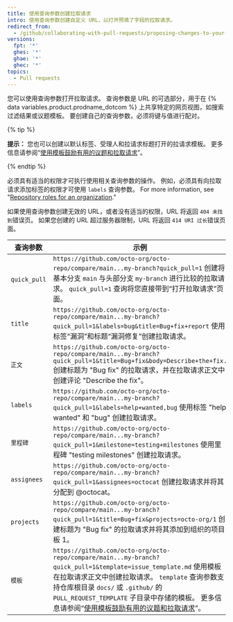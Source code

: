 ```yaml
---
title: 使用查询参数创建拉取请求
intro: 使用查询参数创建自定义 URL，以打开预填了字段的拉取请求。
redirect_from:
  - /github/collaborating-with-pull-requests/proposing-changes-to-your-work-with-pull-requests/using-query-parameters-to-create-a-pull-request
versions:
  fpt: '*'
  ghes: '*'
  ghae: '*'
  ghec: '*'
topics:
  - Pull requests
---
```


您可以使用查询参数打开拉取请求。 查询参数是 URL 的可选部分，用于在 {% data variables.product.prodname_dotcom %} 上共享特定的网页视图，如搜索过滤结果或议题模板。 要创建自己的查询参数，必须将键与值进行配对。

{% tip %}

**提示：** 您也可以创建以默认标签、受理人和拉请求标题打开的拉请求模板。 更多信息请参阅“[使用模板鼓励有用的议题和拉取请求](/communities/using-templates-to-encourage-useful-issues-and-pull-requests)”。

{% endtip %}

必须具有适当的权限才可执行使用相关查询参数的操作。 例如，必须具有向拉取请求添加标签的权限才可使用 `labels` 查询参数。 For more information, see "[Repository roles for an organization](/organizations/managing-access-to-your-organizations-repositories/repository-roles-for-an-organization)."

如果使用查询参数创建无效的 URL，或者没有适当的权限，URL 将返回 `404 未找到`错误页。 如果您创建的 URL 超过服务器限制，URL 将返回 `414 URI 过长`错误页面。

| 查询参数         | 示例                                                                                                                                                                                                                                                                                                                        |
| ------------ | ------------------------------------------------------------------------------------------------------------------------------------------------------------------------------------------------------------------------------------------------------------------------------------------------------------------------- |
| `quick_pull` | `https://github.com/octo-org/octo-repo/compare/main...my-branch?quick_pull=1` 创建将基本分支 `main` 与头部分支 `my-branch` 进行比较的拉取请求。 `quick_pull=1` 查询将您直接带到“打开拉取请求”页面。                                                                                                                                                              |
| `title`      | `https://github.com/octo-org/octo-repo/compare/main...my-branch?quick_pull=1&labels=bug&title=Bug+fix+report` 使用标签“漏洞”和标题“漏洞修复”创建拉取请求。                                                                                                                                                                            |
| `正文`         | `https://github.com/octo-org/octo-repo/compare/main...my-branch?quick_pull=1&title=Bug+fix&body=Describe+the+fix.` 创建标题为 "Bug fix" 的拉取请求，并在拉取请求正文中创建评论 "Describe the fix"。                                                                                                                                        |
| `labels`     | `https://github.com/octo-org/octo-repo/compare/main...my-branch?quick_pull=1&labels=help+wanted,bug` 使用标签 "help wanted" 和 "bug" 创建拉取请求。                                                                                                                                                                               |
| `里程碑`        | `https://github.com/octo-org/octo-repo/compare/main...my-branch?quick_pull=1&milestone=testing+milestones` 使用里程碑 "testing milestones" 创建拉取请求。                                                                                                                                                                         |
| `assignees`  | `https://github.com/octo-org/octo-repo/compare/main...my-branch?quick_pull=1&assignees=octocat` 创建拉取请求并将其分配到 @octocat。                                                                                                                                                                                                |
| `projects`   | `https://github.com/octo-org/octo-repo/compare/main...my-branch?quick_pull=1&title=Bug+fix&projects=octo-org/1` 创建标题为 "Bug fix" 的拉取请求并将其添加到组织的项目板 1。                                                                                                                                                              |
| `模板`         | `https://github.com/octo-org/octo-repo/compare/main...my-branch?quick_pull=1&template=issue_template.md` 使用模板在拉取请求正文中创建拉取请求。 `template` 查询参数支持仓库根目录 `docs/` 或 `.github/` 的 `PULL_REQUEST_TEMPLATE` 子目录中存储的模板。 更多信息请参阅“[使用模板鼓励有用的议题和拉取请求](/communities/using-templates-to-encourage-useful-issues-and-pull-requests)”。 |
